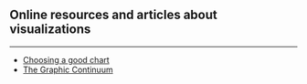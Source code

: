 ## Online resources and articles about visualizations

---

<ul>
  <li><a href="http://extremepresentation.typepad.com/files/choosing-a-good-chart-09.pdf">Choosing a good chart</a></li>
  <li><a href="http://static1.1.sqspcdn.com/static/f/482333/25510906/1412357304313/The-Graphic-Continuum-POSTER.jpg?token=ws8moZ6BFsIM7f4Rhu6K%2BsDqjfE%3D">The Graphic Continuum</a></li>
</ul>  
